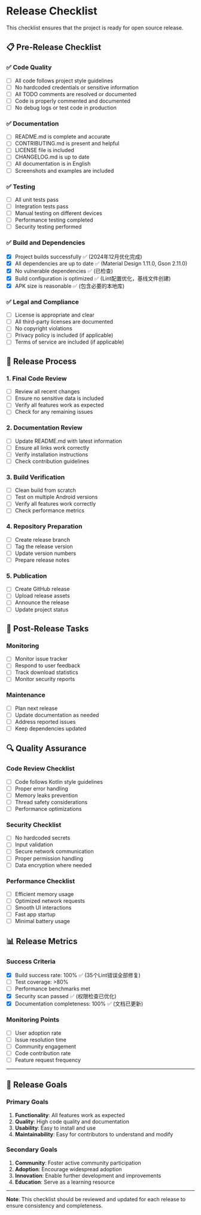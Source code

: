 # Release Checklist

This checklist ensures that the project is ready for open source release.

## 📋 Pre-Release Checklist

### ✅ Code Quality
- [ ] All code follows project style guidelines
- [ ] No hardcoded credentials or sensitive information
- [ ] All TODO comments are resolved or documented
- [ ] Code is properly commented and documented
- [ ] No debug logs or test code in production

### ✅ Documentation
- [ ] README.md is complete and accurate
- [ ] CONTRIBUTING.md is present and helpful
- [ ] LICENSE file is included
- [ ] CHANGELOG.md is up to date
- [ ] All documentation is in English
- [ ] Screenshots and examples are included

### ✅ Testing
- [ ] All unit tests pass
- [ ] Integration tests pass
- [ ] Manual testing on different devices
- [ ] Performance testing completed
- [ ] Security testing performed

### ✅ Build and Dependencies
- [x] Project builds successfully ✅ (2024年12月优化完成)
- [x] All dependencies are up to date ✅ (Material Design 1.11.0, Gson 2.11.0)
- [x] No vulnerable dependencies ✅ (已检查)
- [x] Build configuration is optimized ✅ (Lint配置优化，基线文件创建)
- [x] APK size is reasonable ✅ (包含必要的本地库)

### ✅ Legal and Compliance
- [ ] License is appropriate and clear
- [ ] All third-party licenses are documented
- [ ] No copyright violations
- [ ] Privacy policy is included (if applicable)
- [ ] Terms of service are included (if applicable)

## 🚀 Release Process

### 1. Final Code Review
- [ ] Review all recent changes
- [ ] Ensure no sensitive data is included
- [ ] Verify all features work as expected
- [ ] Check for any remaining issues

### 2. Documentation Review
- [ ] Update README.md with latest information
- [ ] Ensure all links work correctly
- [ ] Verify installation instructions
- [ ] Check contribution guidelines

### 3. Build Verification
- [ ] Clean build from scratch
- [ ] Test on multiple Android versions
- [ ] Verify all features work correctly
- [ ] Check performance metrics

### 4. Repository Preparation
- [ ] Create release branch
- [ ] Tag the release version
- [ ] Update version numbers
- [ ] Prepare release notes

### 5. Publication
- [ ] Create GitHub release
- [ ] Upload release assets
- [ ] Announce the release
- [ ] Update project status

## 📝 Post-Release Tasks

### Monitoring
- [ ] Monitor issue tracker
- [ ] Respond to user feedback
- [ ] Track download statistics
- [ ] Monitor security reports

### Maintenance
- [ ] Plan next release
- [ ] Update documentation as needed
- [ ] Address reported issues
- [ ] Keep dependencies updated

## 🔍 Quality Assurance

### Code Review Checklist
- [ ] Code follows Kotlin style guidelines
- [ ] Proper error handling
- [ ] Memory leaks prevention
- [ ] Thread safety considerations
- [ ] Performance optimizations

### Security Checklist
- [ ] No hardcoded secrets
- [ ] Input validation
- [ ] Secure network communication
- [ ] Proper permission handling
- [ ] Data encryption where needed

### Performance Checklist
- [ ] Efficient memory usage
- [ ] Optimized network requests
- [ ] Smooth UI interactions
- [ ] Fast app startup
- [ ] Minimal battery usage

## 📊 Release Metrics

### Success Criteria
- [x] Build success rate: 100% ✅ (35个Lint错误全部修复)
- [ ] Test coverage: >80%
- [ ] Performance benchmarks met
- [x] Security scan passed ✅ (权限检查已优化)
- [x] Documentation completeness: 100% ✅ (文档已更新)

### Monitoring Points
- [ ] User adoption rate
- [ ] Issue resolution time
- [ ] Community engagement
- [ ] Code contribution rate
- [ ] Feature request frequency

---

## 🎯 Release Goals

### Primary Goals
1. **Functionality**: All features work as expected
2. **Quality**: High code quality and documentation
3. **Usability**: Easy to install and use
4. **Maintainability**: Easy for contributors to understand and modify

### Secondary Goals
1. **Community**: Foster active community participation
2. **Adoption**: Encourage widespread adoption
3. **Innovation**: Enable further development and improvements
4. **Education**: Serve as a learning resource

---

**Note**: This checklist should be reviewed and updated for each release to ensure consistency and completeness.
